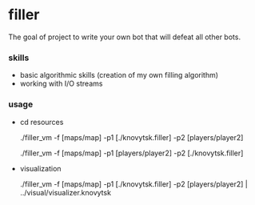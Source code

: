 # filler
The goal of project to write your own bot that will defeat all other bots.

### skills ###
- basic algorithmic skills (creation of my own filling algorithm)
- working with I/O streams

### usage ###
- cd resources

	./filler_vm -f [maps/map] -p1 [./knovytsk.filler] -p2 [players/player2]

	./filler_vm -f [maps/map] -p1 [players/player2] -p2 [./knovytsk.filler]

- visualization

	./filler_vm -f [maps/map] -p1 [./knovytsk.filler] -p2 [players/player2]  | ../visual/visualizer.knovytsk